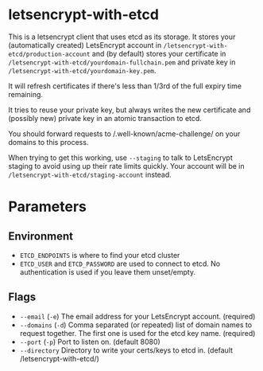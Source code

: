 # letsencrypt-with-etcd

This is a letsencrypt client that uses etcd as its storage. It stores your (automatically created) LetsEncrypt account in `/letsencrypt-with-etcd/production-account` and (by default) stores your certificate in `/letsencrypt-with-etcd/yourdomain-fullchain.pem` and private key in `/letsencrypt-with-etcd/yourdomain-key.pem`.

It will refresh certificates if there's less than 1/3rd of the full expiry time remaining.

It tries to reuse your private key, but always writes the new certificate and (possibly new) private key in an atomic transaction to etcd.

You should forward requests to /.well-known/acme-challenge/ on your domains to this process.

When trying to get this working, use `--staging` to talk to LetsEncrypt staging to avoid using up their rate limits quickly. Your account will be in `/letsencrypt-with-etcd/staging-account` instead.

# Parameters

## Environment

- `ETCD_ENDPOINTS` is where to find your etcd cluster
- `ETCD_USER` and `ETCD_PASSWORD` are used to connect to etcd. No authentication is used if you leave them unset/empty.

## Flags

- `--email` (`-e`) The email address for your LetsEncrypt account. (required)
- `--domains` (`-d`) Comma separated (or repeated) list of domain names to request together. The first one is used for the etcd key name. (required)
- `--port` (`-p`) Port to listen on. (default 8080)
- `--directory` Directory to write your certs/keys to etcd in. (default /letsencrypt-with-etcd/)
